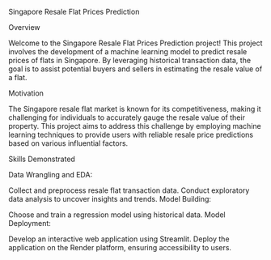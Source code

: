 Singapore Resale Flat Prices Prediction

Overview

Welcome to the Singapore Resale Flat Prices Prediction project! This project involves the development of a machine learning model to predict resale prices of flats in Singapore. By leveraging historical transaction data, the goal is to assist potential buyers and sellers in estimating the resale value of a flat.

Motivation

The Singapore resale flat market is known for its competitiveness, making it challenging for individuals to accurately gauge the resale value of their property. This project aims to address this challenge by employing machine learning techniques to provide users with reliable resale price predictions based on various influential factors.

Skills Demonstrated

Data Wrangling and EDA:

Collect and preprocess resale flat transaction data.
Conduct exploratory data analysis to uncover insights and trends.
Model Building:

Choose and train a regression model using historical data.
Model Deployment:

Develop an interactive web application using Streamlit.
Deploy the application on the Render platform, ensuring accessibility to users.
